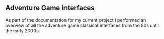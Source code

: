 
Adventure Game interfaces
----------------------------

As part of the documentation for my current project I performed an overview of all the adventure game classical interfaces from the 80s until the early 2000s. 

